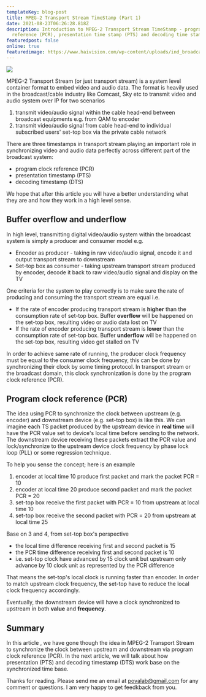 ```yaml
---
templateKey: blog-post
title: MPEG-2 Transport Stream TimeStamp (Part 1)
date: 2021-08-23T06:26:28.818Z
description: Introduction to MPEG-2 Transport Stream TimeStamp - program clock
  reference (PCR), presentation time stamp (PTS) and decoding time stamp (DTS).
featuredpost: false
online: true
featuredimage: https://www.haivision.com/wp-content/uploads/ind_broadcast_hero.jpg
---
```

![](https://www.haivision.com/wp-content/uploads/ind_broadcast_hero.jpg)

MPEG-2 Transport Stream (or just transport stream) is a system level container format to embed video and audio data. The format is heavily used in the broadcast/cable industry like Comcast, Sky etc to transmit video and audio system over IP for two scenarios

1. transmit video/audio signal within the cable head-end between broadcast equipments e.g. from QAM to encoder
2. transmit video/audio signal from cable head-end to individual subscribed users' set-top box via the private cable network

There are three timestamps in transport stream playing an important role in synchronizing video and audio data perfectly across different part of the broadcast system:

* program clock reference (PCR)
* presentation timestamp (PTS)
* decoding timestamp (DTS)

We hope that after this article you will have a better understanding what they are and how they work in a high level sense.

## Buffer overflow and underflow

In high level, transmitting digital video/audio system within the broadcast system is simply a producer and consumer model e.g.

* Encoder as producer - taking in raw video/audio signal, encode it and output transport stream to downstream
* Set-top box as consumer - taking upstream transport stream produced by encoder, decode it back to raw video/audio signal and display on the TV

One criteria for the system to play correctly is to make sure the rate of producing and consuming the transport stream are equal i.e.

* If the rate of encoder producing transport stream is **higher** than the consumption rate of set-top box. Buffer **overflow** will be happened on the set-top box, resulting video or audio data lost on TV
* If the rate of encoder producing transport stream is **lower** than the consumption rate of set-top box. Buffer **underflow** will be happened on the set-top box, resulting video get stalled on TV

In order to achieve same rate of running, the producer clock frequency must be equal to the consumer clock frequency, this can be done by synchronizing their clock by some timing protocol. In transport stream or the broadcast domain, this clock synchronization is done by the program clock reference (PCR). 

## Program clock reference (PCR)

The idea using PCR to synchronize the clock between upstream (e.g. encoder) and downstream device (e.g. set-top box) is like this. We can imagine each TS packet produced by the upstream device in **real time** will have the PCR value set to device's local time before sending to the network. The downstream device receiving these packets extract the PCR value and lock/synchronize to the upstream device clock frequency by phase lock loop (PLL) or some regression technique.

To help you sense the concept; here is an example

1. encoder at local time 10 produce first packet and mark the packet PCR = 10
2. encoder at local time 20 produce second packet and mark the packet PCR = 20
3. set-top box receive the first packet with PCR = 10 from upstream at local time 10
4. set-top box receive the second packet with PCR = 20 from upstream at local time 25

Base on 3 and 4, from set-top box's perspective

* the local time difference receiving first and second packet is 15
* the PCR time difference receiving first and second packet is 10
* i.e. set-top clock have advanced by 15 clock unit but upstream only advance by 10 clock unit as represented by the PCR difference

That means the set-top's local clock is running faster than encoder. In order to match upstream clock frequency, the set-top have to reduce the local clock frequency accordingly.

Eventually, the downstream device will have a clock synchronized to upstream in both **value** and **frequency**.

## Summary

In this article , we have gone though the idea in MPEG-2 Transport Stream to synchronize the clock between upstream and downstream via program clock reference (PCR). In the next article, we will talk about how presentation (PTS) and decoding timestamp (DTS) work base on the synchronized time base.

Thanks for reading. Please send me an email at povalab@gmail.com for any comment or questions. I am very happy to get feedkback from you.